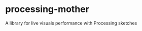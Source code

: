 processing-mother
=================

A library for live visuals performance with Processing sketches
